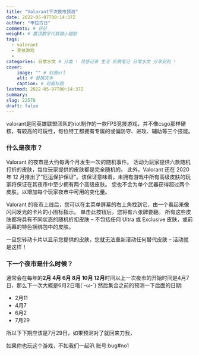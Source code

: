 ```yaml
---
title: "Valorant下次夜市预测"
date: 2022-05-07T00:14:37Z
author: "甲拉古日"
comments: # 评论
weight: # 置顶数字代替越小越前
tags:
  - valorant
  - 竞技游戏
  -
categories: 日常水文 # 分类 ! 灵感记录 生活 折腾笔记 日常水文 分享安利 !
cover:
    image: "" # 封面url
    alt: # 替换文本
    caption: # 封面标题
lastmod: 2022-05-07T00:14:37Z
summary: 
slug: 22578
draft: false
---
```

valorant是同英雄联盟团队的riot制作的一款FPS竞技游戏，并不像csgo那样硬核，有较高的可玩性，每位特工都拥有专属的或偏防守、进攻、辅助等三个技能。
### 什么是夜市？
Valorant 的夜市是大约每两个月发生一次的随机事件。 活动为玩家提供六款随机打折的皮肤，每位玩家提供的皮肤都是完全随机的。
此外，Valorant 还在 2020 年 12 月推出了“厄运保护保证”。该保证意味着，未拥有游戏中所有高级皮肤的玩家将保证在其夜市中至少拥有两个高级皮肤。 您也不会为单个武器获得超过两个皮肤，以增加每个玩家夜市中可用的变化量。

Valorant 的夜市上线后，您可以在主菜单屏幕的右上角找到它，由一个看起来像闪闪发光的卡片的小图标指示。 单击此按钮后，您将有六张牌要翻。 所有这些皮肤都将具有不同状态的随机折扣皮肤 – 不包括任何 Ultra 或 Exclusive 皮肤，或前两幕的特色捆绑包中的皮肤。

一旦您转动卡片以显示您提供的皮肤，您就无法重新滚动任何替代皮肤 – 活动就是这样！
### 下一个夜市是什么时候？
通常会在每年的**2月 4月 6月 8月 10月 12月**时间以上一次夜市的开始时间是4月7日，那么下一次大概是6月2日哦(´-ω-`)
然后集合之前的预测一下后面的日期:
* 2月11
* 4月7
* 6月2
* 7月29

所以下下期应该是7月29日，如果预测对了就回来刀我，

如果你也玩这个游戏，不如我们一起叭 账号:bug#no1
